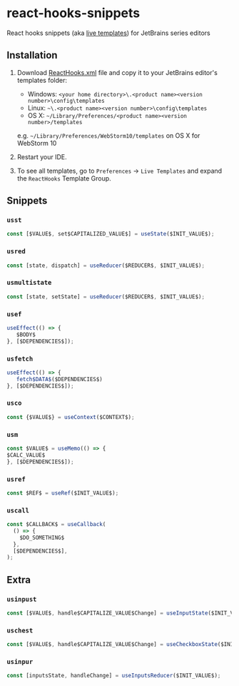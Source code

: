 # react-hooks-snippets

React hooks snippets (aka [live templates](https://www.jetbrains.com/help/idea/2016.1/live-templates.html)) for JetBrains series editors

## Installation

1. Download [ReactHooks.xml](ReactHooks.xml) file and copy it to your JetBrains editor's templates folder:

    - Windows: `<your home directory>\.<product name><version number>\config\templates`
    - Linux: `~\.<product name><version number>\config\templates`
    - OS X: `~/Library/Preferences/<product name><version number>/templates`

     e.g. `~/Library/Preferences/WebStorm10/templates` on OS X for WebStorm 10

2. Restart your IDE.

3. To see all templates, go to `Preferences` -> `Live Templates` and expand the `ReactHooks` Template Group.


## Snippets

<!--DOC_START-->
### `usst`

```js
const [$VALUE$, set$CAPITALIZED_VALUE$] = useState($INIT_VALUE$); 

```

### `usred`

```js
const [state, dispatch] = useReducer($REDUCER$, $INIT_VALUE$); 

```

### `usmultistate`

```js
const [state, setState] = useReducer($REDUCER$, $INIT_VALUE$); 

```

### `usef`

```js
useEffect(() => {
   $BODY$
}, [$DEPENDENCIES$]);

```

### `usfetch`

```js
useEffect(() => {
   fetch$DATA$($DEPENDENCIES$)
}, [$DEPENDENCIES$]);

```
### `usco`

```js
const {$VALUE$} = useContext($CONTEXT$);

```

### `usm`

```js
const $VALUE$ = useMemo(() => {
$CALC_VALUE$
}, [$DEPENDENCIES$]); 

```

### `usref`

```js
const $REF$ = useRef($INIT_VALUE$);

```

### `uscall`

```js
const $CALLBACK$ = useCallback(
  () => {
    $DO_SOMETHING$
  },
  [$DEPENDENCIES$],
);

```
## Extra
### `usinpust`

```js
const [$VALUE$, handle$CAPITALIZE_VALUE$Change] = useInputState($INIT_VALUE$); 

```
### `uschest`

```js
const [$VALUE$, handle$CAPITALIZE_VALUE$Change] = useCheckboxState($INIT_VALUE$); 

```

### `usinpur`

```js
const [inputsState, handleChange] = useInputsReducer($INIT_VALUE$); 

```
